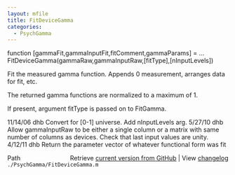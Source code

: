 ```yaml
---
layout: mfile
title: FitDeviceGamma
categories:
  - PsychGamma
---
```


function \[gammaFit,gammaInputFit,fitComment,gammaParams\] = ...
  FitDeviceGamma\(gammaRaw,gammaInputRaw,\[fitType\],\[nInputLevels\]\)

Fit the measured gamma function.  Appends 0 measurement,
arranges data for fit, etc.

The returned gamma functions are normalized to a maximum of 1.

If present, argument fitType is passed on to FitGamma.

11/14/06  dhb  Convert for \[0\-1\] universe.  Add nInputLevels arg.
5/27/10   dhb  Allow gammaInputRaw to be either a single column or a matrix with same number of columns as devices.
               Check that last input values are unity.
4/12/11   dhb  Return the parameter vector of whatever functional form was fit


<div class="code_header" style="text-align:right;">
  <span style="float:left;">Path&nbsp;&nbsp;</span> <span class="counter">Retrieve <a href=
  "https://raw.github.com/Psychtoolbox-3/Psychtoolbox-3/beta/./PsychGamma/FitDeviceGamma.m">current version from GitHub</a> | View <a href=
  "https://github.com/Psychtoolbox-3/Psychtoolbox-3/commits/beta/./PsychGamma/FitDeviceGamma.m">changelog</a></span>
</div>
<div class="code">
  <code>./PsychGamma/FitDeviceGamma.m</code>
</div>
